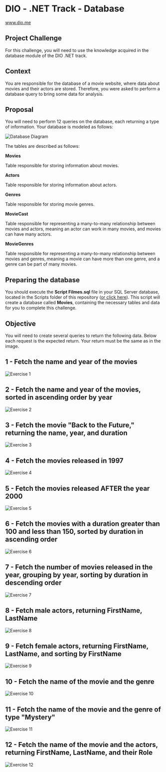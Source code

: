 # DIO - .NET Track - Database
www.dio.me

## Project Challenge
For this challenge, you will need to use the knowledge acquired in the database module of the DIO .NET track.

## Context
You are responsible for the database of a movie website, where data about movies and their actors are stored. Therefore, you were asked to perform a database query to bring some data for analysis.

## Proposal
You will need to perform 12 queries on the database, each returning a type of information.
Your database is modeled as follows:

![Database Diagram](Imagens/diagrama.png)

The tables are described as follows:

**Movies**

Table responsible for storing information about movies.

**Actors**

Table responsible for storing information about actors.

**Genres**

Table responsible for storing movie genres.

**MovieCast**

Table responsible for representing a many-to-many relationship between movies and actors, meaning an actor can work in many movies, and movies
can have many actors.

**MovieGenres**

Table responsible for representing a many-to-many relationship between movies and genres, meaning a movie can have more than one genre, and a genre can be part of many movies.

## Preparing the database
You should execute the **Script Filmes.sql** file in your SQL Server database, located in the Scripts folder of this repository ([or click here](Script%20Filmes.sql)). This script will create a database called **Movies**, containing the necessary tables and data for you to complete this challenge.

## Objective
You will need to create several queries to return the following data. Below each request is the expected return. Your return must be the same as in the image.

## 1 - Fetch the name and year of the movies

![Exercise 1](Imagens/1.png)

## 2 - Fetch the name and year of the movies, sorted in ascending order by year

![Exercise 2](Imagens/2.png)

## 3 - Fetch the movie "Back to the Future," returning the name, year, and duration

![Exercise 3](Imagens/3.png)

## 4 - Fetch the movies released in 1997

![Exercise 4](Imagens/4.png)

## 5 - Fetch the movies released AFTER the year 2000

![Exercise 5](Imagens/5.png)

## 6 - Fetch the movies with a duration greater than 100 and less than 150, sorted by duration in ascending order

![Exercise 6](Imagens/6.png)

## 7 - Fetch the number of movies released in the year, grouping by year, sorting by duration in descending order

![Exercise 7](Imagens/7.png)

## 8 - Fetch male actors, returning FirstName, LastName

![Exercise 8](Imagens/8.png)

## 9 - Fetch female actors, returning FirstName, LastName, and sorting by FirstName

![Exercise 9](Imagens/9.png)

## 10 - Fetch the name of the movie and the genre

![Exercise 10](Imagens/10.png)

## 11 - Fetch the name of the movie and the genre of type "Mystery"

![Exercise 11](Imagens/11.png)

## 12 - Fetch the name of the movie and the actors, returning FirstName, LastName, and their Role

![Exercise 12](Imagens/12.png)
